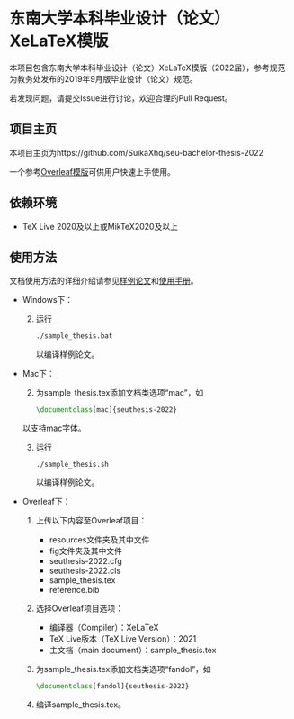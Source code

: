 # 东南大学本科毕业设计（论文）XeLaTeX模版
本项目包含东南大学本科毕业设计（论文）XeLaTeX模版（2022届），参考规范为教务处发布的2019年9月版毕业设计（论文）规范。

若发现问题，请提交Issue进行讨论，欢迎合理的Pull Request。

## 项目主页
本项目主页为https://github.com/SuikaXhq/seu-bachelor-thesis-2022

一个参考[Overleaf模版](https://www.overleaf.com/latex/templates/seu-bachelor-thesis-for-class-2022/zsysjvjqzhgx)可供用户快速上手使用。

## 依赖环境

- TeX Live 2020及以上或MikTeX2020及以上


## 使用方法

文档使用方法的详细介绍请参见[样例论文](https://raw.github.com/SuikaXhq/seu-bachelor-thesis-2022/master/sample_thesis.pdf)和[使用手册](https://raw.github.com/SuikaXhq/seu-bachelor-thesis-2022/master/使用手册/seuthesis-2022使用手册.pdf)。

- Windows下：

  2. 运行

     ```cmd
     ./sample_thesis.bat
     ```

     以编译样例论文。

- Mac下：

  2. 为sample_thesis.tex添加文档类选项“mac”，如

      ```latex
      \documentclass[mac]{seuthesis-2022}
      ```

   以支持mac字体。

  3. 运行

     ```shell
     ./sample_thesis.sh
     ```

     以编译样例论文。

- Overleaf下：

  1. 上传以下内容至Overleaf项目：

     - resources文件夹及其中文件
     - fig文件夹及其中文件
     - seuthesis-2022.cfg
     - seuthesis-2022.cls
     - sample_thesis.tex
     - reference.bib

  2. 选择Overleaf项目选项：

     - 编译器（Compiler）：XeLaTeX
     - TeX Live版本（TeX Live Version）：2021
     - 主文档（main document）：sample_thesis.tex

  3. 为sample_thesis.tex添加文档类选项“fandol”，如

     ```latex
     \documentclass[fandol]{seuthesis-2022}
     ```

  4. 编译sample_thesis.tex。
